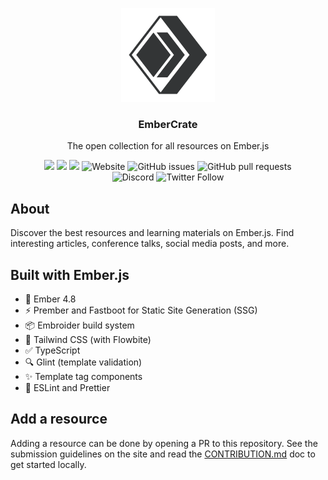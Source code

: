 <p align="center">
  <img width="150" src="public/android-chrome-512x512.png" alt="EmberCrate Logo">
  <h3 align="center">EmberCrate</h3>
  <p align="center">The open collection for all resources on Ember.js</p>
  <p align="center" width="450" style="width: 450px; margin: 0 auto;">
    <img src="https://img.shields.io/badge/Ember.js-~v4.8.0-orange">
    <img src="https://img.shields.io/badge/Node.js-14.*%20%7C%7C%2016.*%20%7C%7C%20%3E%3D%2018-green">
    <img src="https://img.shields.io/badge/pnpm-v8-yellow">
    <img alt="Website" src="https://img.shields.io/website?url=https%3A%2F%2Fembercrate.com">
    <img alt="GitHub issues" src="https://img.shields.io/github/issues-raw/EmberCrate/website">
    <img alt="GitHub pull requests" src="https://img.shields.io/github/issues-pr-raw/EmberCrate/website">
    <img alt="Discord" src="https://img.shields.io/discord/480462759797063690">
    <img alt="Twitter Follow" src="https://img.shields.io/twitter/follow/EmberCrate?style=social">
  </p>
</p>

## About

Discover the best resources and learning materials on Ember.js. Find interesting articles, conference talks, social media posts, and more.

## Built with Ember.js

- 🐹 Ember 4.8
- ⚡️ Prember and Fastboot for Static Site Generation (SSG)
- 📦 Embroider build system
- 🎨 Tailwind CSS (with Flowbite)
- ✅ TypeScript
- 🔍 Glint (template validation)
- ✨ Template tag components
- 📏 ESLint and Prettier

## Add a resource

Adding a resource can be done by opening a PR to this repository. See the submission guidelines on the site and read the [CONTRIBUTION.md](CONTRIBUTING.md) doc to get started locally.
